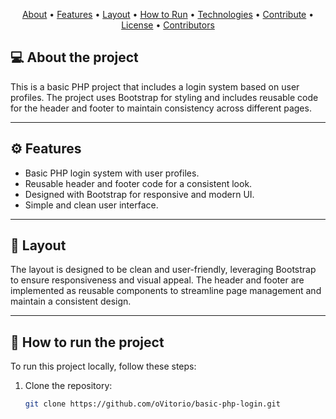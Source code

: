 <p align="center">
 <a href="#-about-the-project">About</a> •
 <a href="#-features">Features</a> •
 <a href="#-layout">Layout</a> • 
 <a href="#-how-to-run-the-project">How to Run</a> • 
 <a href="#-technologies">Technologies</a> • 
 <a href="#how-to-contribute-to-the-project">Contribute</a> • 
 <a href="#-license">License</a> • 
 <a href="#-contributors">Contributors</a>
</p>

## 💻 About the project

This is a basic PHP project that includes a login system based on user profiles. The project uses Bootstrap for styling and includes reusable code for the header and footer to maintain consistency across different pages.

---

## ⚙️ Features

- Basic PHP login system with user profiles.
- Reusable header and footer code for a consistent look.
- Designed with Bootstrap for responsive and modern UI.
- Simple and clean user interface.

---

## 🎨 Layout

The layout is designed to be clean and user-friendly, leveraging Bootstrap to ensure responsiveness and visual appeal. The header and footer are implemented as reusable components to streamline page management and maintain a consistent design.

---

## 🚀 How to run the project

To run this project locally, follow these steps:

1. Clone the repository:
   ```bash
   git clone https://github.com/oVitorio/basic-php-login.git
